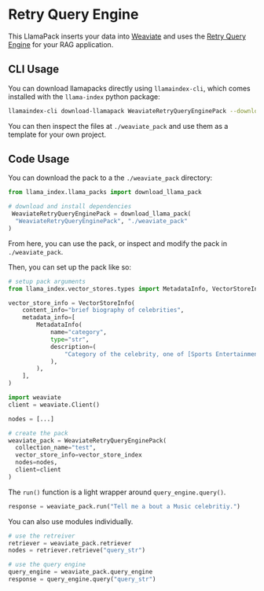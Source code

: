 # Retry Query Engine
This LlamaPack inserts your data into [Weaviate](https://weaviate.io/developers/weaviate) and uses the [Retry Query Engine](https://gpt-index.readthedocs.io/en/latest/examples/evaluation/RetryQuery.html) for your RAG application. 


## CLI Usage

You can download llamapacks directly using `llamaindex-cli`, which comes installed with the `llama-index` python package:

```bash
llamaindex-cli download-llamapack WeaviateRetryQueryEnginePack --download-dir ./weaviate_pack
```

You can then inspect the files at `./weaviate_pack` and use them as a template for your own project.

## Code Usage

You can download the pack to a the `./weaviate_pack` directory:

```python
from llama_index.llama_packs import download_llama_pack

# download and install dependencies
 WeaviateRetryQueryEnginePack = download_llama_pack(
  "WeaviateRetryQueryEnginePack", "./weaviate_pack"
)
```

From here, you can use the pack, or inspect and modify the pack in `./weaviate_pack`.

Then, you can set up the pack like so:

```python
# setup pack arguments
from llama_index.vector_stores.types import MetadataInfo, VectorStoreInfo

vector_store_info = VectorStoreInfo(
    content_info="brief biography of celebrities",
    metadata_info=[
        MetadataInfo(
            name="category",
            type="str",
            description=(
                "Category of the celebrity, one of [Sports Entertainment, Business, Music]"
            ),
        ),
    ],
)

import weaviate
client = weaviate.Client()

nodes = [...]

# create the pack
weaviate_pack = WeaviateRetryQueryEnginePack(
  collection_name="test",
  vector_store_info=vector_store_index 
  nodes=nodes,
  client=client
)
```

The `run()` function is a light wrapper around `query_engine.query()`.

```python
response = weaviate_pack.run("Tell me a bout a Music celebritiy.")
```

You can also use modules individually.

```python
# use the retreiver
retriever = weaviate_pack.retriever
nodes = retriever.retrieve("query_str")

# use the query engine
query_engine = weaviate_pack.query_engine
response = query_engine.query("query_str")
```